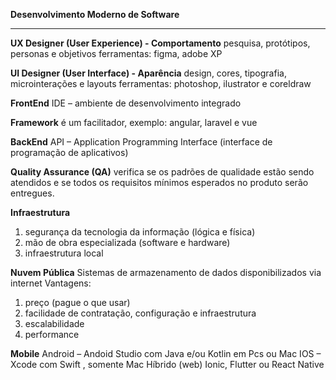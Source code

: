 **Desenvolvimento Moderno de Software**
***

**UX Designer (User Experience) - Comportamento**
pesquisa, protótipos, personas e objetivos
ferramentas: figma, adobe XP
      
**UI Designer (User Interface) - Aparência**
design, cores, tipografia, microinterações e layouts
ferramentas: photoshop, ilustrator e coreldraw

**FrontEnd**
IDE – ambiente de desenvolvimento integrado

**Framework**
é um facilitador, exemplo: angular, laravel e vue

**BackEnd**
API – Application Programming Interface (interface de programação de aplicativos)

**Quality Assurance (QA)**
verifica se os padrões de qualidade estão sendo atendidos e se todos os requisitos mínimos esperados no produto serão entregues.

**Infraestrutura**
1. segurança da tecnologia da informação (lógica e física)
2. mão de obra especializada (software e hardware)
3. infraestrutura local

**Nuvem Pública**
Sistemas de armazenamento de dados disponibilizados via internet
Vantagens:
1. preço (pague o que usar)
2. facilidade de contratação, configuração e infraestrutura
3. escalabilidade
4. performance

**Mobile**
Android –  Andoid Studio com Java e/ou Kotlin em Pcs ou Mac
IOS – Xcode com Swift , somente Mac
Híbrido (web) Ionic, Flutter ou React Native
